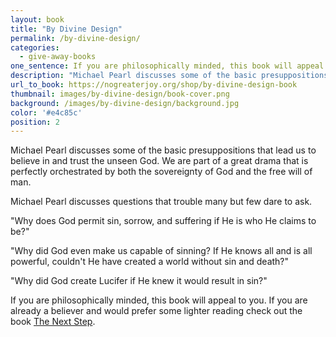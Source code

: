 ```yaml
---
layout: book
title: "By Divine Design"
permalink: /by-divine-design/
categories:
  - give-away-books
one_sentence: If you are philosophically minded, this book will appeal to you. It addresses the question, "Why, God, did you let this happen?"
description: "Michael Pearl discusses some of the basic presuppositions that lead us to believe in and trust the unseen God. We are part of a great drama that is perfectly orchestrated by both the sovereignty of God and the free will of man. 85 pages."
url_to_book: https://nogreaterjoy.org/shop/by-divine-design-book
thumbnail: images/by-divine-design/book-cover.png
background: /images/by-divine-design/background.jpg
color: '#e4c85c'
position: 2
---
```


Michael Pearl discusses some of the basic presuppositions that lead us to believe in and trust the unseen God. We are part of a great drama that is perfectly orchestrated by both the sovereignty of God and the free will of man.

Michael Pearl discusses questions that trouble many but few dare to ask.

"Why does God permit sin, sorrow, and suffering if He is who He claims to be?"

"Why did God even make us capable of sinning? If He knows all and is all powerful, couldn't He have created a world without sin and death?"

"Why did God create Lucifer if He knew it would result in sin?"

If you are philosophically minded, this book will appeal to you. If you are already a believer and would prefer some lighter reading check out the book [The Next Step](/the-next-step/).
